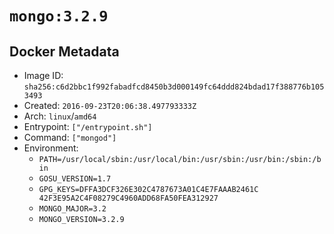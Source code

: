 # `mongo:3.2.9`

## Docker Metadata

- Image ID: `sha256:c6d2bbc1f992fabadfcd8450b3d000149fc64ddd824bdad17f388776b1053493`
- Created: `2016-09-23T20:06:38.497793333Z`
- Arch: `linux`/`amd64`
- Entrypoint: `["/entrypoint.sh"]`
- Command: `["mongod"]`
- Environment:
  - `PATH=/usr/local/sbin:/usr/local/bin:/usr/sbin:/usr/bin:/sbin:/bin`
  - `GOSU_VERSION=1.7`
  - `GPG_KEYS=DFFA3DCF326E302C4787673A01C4E7FAAAB2461C 	42F3E95A2C4F08279C4960ADD68FA50FEA312927`
  - `MONGO_MAJOR=3.2`
  - `MONGO_VERSION=3.2.9`
